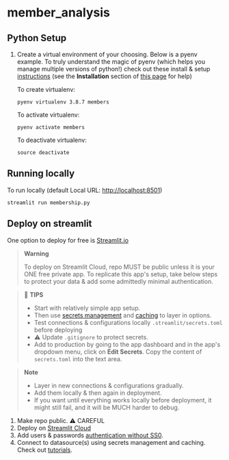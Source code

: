 # member_analysis

## Python Setup
1. Create a virtual environment of your choosing. Below is a pyenv example. To truly understand the magic of pyenv (which helps you manage multiple versions of python!) check out these install & setup [instructions](https://realpython.com/intro-to-pyenv/) (see the **Installation** section of [this page](https://gist.github.com/eliangcs/43a51f5c95dd9b848ddc) for help)

    To create virtualenv:
    ```
    pyenv virtualenv 3.8.7 members
    ```

    To activate virtualenv:
    ```
    pyenv activate members
    ```

    To deactivate virtualenv:
    ```
    source deactivate
    ```

## Running locally
    
   To run locally (default Local URL: [http://localhost:8501](http://localhost:8501))
   ```
   streamlit run membership.py
   ```

## Deploy on streamlit

   One option to deploy for free is [Streamlit.io](https://streamlit.io/)
> **Warning**
> 
> To deploy on Streamlit Cloud, repo  MUST be public unless it is your ONE free private app. To replicate this app's setup, take below steps to protect your data & add some admittedly minimal authentication.

> :memo: **TIPS**
>   * Start with relatively simple app setup. 
>   * Then use [secrets management](https://docs.streamlit.io/streamlit-community-cloud/get-started/deploy-an-app/connect-to-data-sources/secrets-management) and [caching](https://docs.streamlit.io/library/advanced-features/caching) to layer in options.
>   * Test connections & configurations locally `.streamlit/secrets.toml` before deploying
>   * :warning: Update `.gitignore` to protect secrets.
>   * Add to production by going to the app dashboard and in the app's dropdown menu, click on **Edit Secrets**. Copy the content of `secrets.toml` into the text area.

> **Note**
>  * Layer in new connections & configurations gradually.
>  * Add them locally & then again in deployment.
>  * If you want until everything works locally before deployment, it might still fail, and it will be MUCH harder to debug. 

1. Make repo public. :warning: CAREFUL
2. Deploy on [Streamlit Cloud](https://docs.streamlit.io/streamlit-community-cloud/get-started/deploy-an-app)
3. Add users & passwords [authentication without SS0](https://docs.streamlit.io/knowledge-base/deploy/authentication-without-sso).
4. Connect to datasource(s) using secrets management and caching. Check out [tutorials](https://docs.streamlit.io/knowledge-base/tutorials/databases).